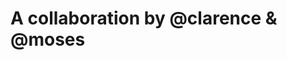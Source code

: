  
<html><body>
<h1><bg color="blue">A collaboration by @clarence & @moses</bg></h1>
</body>
</html>
